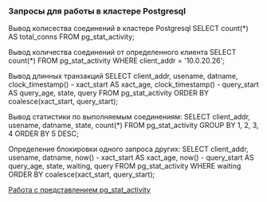 ### Запросы для работы в кластере Postgresql

Вывод колисества соединений в кластере Postgresql
      SELECT count(*) AS total_conns FROM pg_stat_activity;
      
Вывод количества соединений от определенного клиента
      SELECT count(*) FROM pg_stat_activity WHERE client_addr = '10.0.20.26';

Вывод длинных транзакций
      SELECT
      client_addr, usename, datname,
      clock_timestamp() - xact_start AS xact_age,
      clock_timestamp() - query_start AS query_age,
      state, query
      FROM pg_stat_activity 
      ORDER BY coalesce(xact_start, query_start);

Вывод статистики по выполняемым соединениям:
      SELECT client_addr, usename, datname, state, count(*) FROM pg_stat_activity GROUP BY 1, 2, 3, 4 ORDER BY 5 DESC;

Определение блокировки одного запроса других:
      SELECT 
      client_addr, usename, datname,
      now() - xact_start AS xact_age,
      now() - query_start AS query_age,
      state, waiting, query
      FROM pg_stat_activity
      WHERE waiting
      ORDER BY coalesce(xact_start, query_start);
      
[Работа с представлением pg_stat_activity](https://github.com/Aleksey-10081967/Postgresql-study/blob/main/query/files/pg_stat_activity.md)
